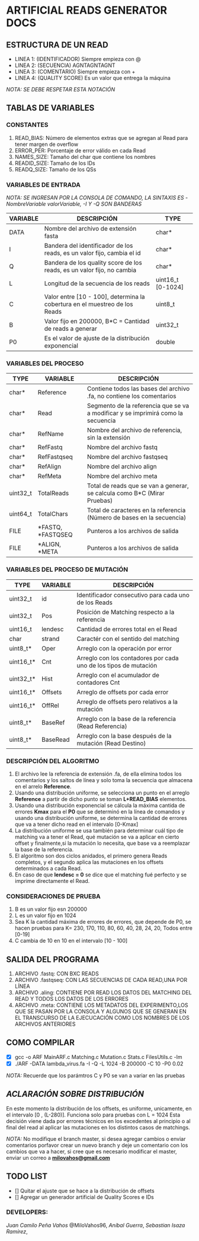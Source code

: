 # ARTIFICIAL READS GENERATOR DOCS

## ESTRUCTURA DE UN READ
 * LINEA 1: (IDENTIFICADOR) Siempre empieza con @
 * LINEA 2:	(SECUENCIA)		AGNTAGNTAGNT
 * LINEA 3:	(COMENTARIO)	Siempre empieza con +
 * LINEA 4:	(QUALITY SCORE)	Es un valor que entrega la máquina

_NOTA: SE DEBE RESPETAR ESTA NOTACIÓN_

## TABLAS DE VARIABLES

### CONSTANTES

1. READ_BIAS:   Número de elementos extras que se agregan al Read para tener margen de overflow
2. ERROR_PER:   Porcentaje de error válido en cada Read
3. NAMES_SIZE:  Tamaño del char que contiene los nombres	
4. READID_SIZE: Tamaño de los IDs
5. READQ_SIZE:  Tamaño de los QSs

### VARIABLES DE ENTRADA

_NOTA: SE INGRESAN POR LA CONSOLA DE COMANDO, LA SINTAXIS ES -NombreVariable valorVariable, -I Y -Q SON BANDERAS_

VARIABLE | DESCRIPCIÓN | TYPE
-------- | ----------- | ----
DATA | Nombre del archivo de extensión fasta | char*
I | Bandera del identificador de los reads, es un valor fijo, cambia el id | char*
Q | Bandera de los quality score de los reads, es un valor fijo, no cambia | char*
L | Longitud de la secuencia de los reads | uint16_t [0-1024]
C | Valor entre [10 - 100], determina la cobertura en el muestreo de los Reads | uint8_t
B | Valor fijo en 200000, B*C = Cantidad de reads a generar | uint32_t
P0 | Es el valor de ajuste de la distribución exponencial | double

### VARIABLES DEL PROCESO

TYPE | VARIABLE | DESCRIPCIÓN
-------- | ----------- | ----
char* | Reference | Contiene todos las bases del archivo .fa, no contiene los comentarios
char* | Read | Segmento de la referencia que se va a modificar y se imprimirá como la secuencia
char* | RefName | Nombre del archivo de referencia, sin la extensión
char* | RefFastq | Nombre del archivo fastq
char* | RefFastqseq | Nombre del archivo fastqseq
char* | RefAlign | Nombre del archivo align
char* | RefMeta | Nombre del archivo meta
uint32_t | TotalReads | Total de reads que se van a generar, se calcula como B*C (Mirar Pruebas)
uint64_t | TotalChars | Total de caracteres en la referencia (Número de bases en la secuencia)
FILE | *FASTQ, *FASTQSEQ | Punteros a los archivos de salida
FILE | *ALIGN,	*META | Punteros a los archivos de salida

### VARIABLES DEL PROCESO DE MUTACIÓN


TYPE | VARIABLE | DESCRIPCIÓN
-------- | ----------- | ----
uint32_t  | id | Identificador consecutivo para cada uno de los Reads
uint32_t  |	Pos | Posición de Matching respecto a la referencia
uint16_t  |	lendesc | Cantidad de errores total en el Read
char      | strand | Caractér con el sentido del matching
uint8_t*  | Oper | Arreglo con la operación por error
uint16_t* |	Cnt	| Arreglo con los contadores por cada uno de los tipos de mutación
uint32_t* |	Hist | Arreglo con el acumulador de contadores Cnt
uint16_t* | Offsets | Arreglo de offsets por cada error
uint16_t* |	OffRel | Arreglo de offsets pero relativos a la mutación
uint8_t*  | BaseRef | Arreglo con la base de la referencia (Read Referencia)
uint8_t*  | BaseRead | Arreglo con la base después de la mutación (Read Destino)

### DESCRIPCIÓN DEL ALGORITMO 

1. El archivo lee la referencia de extensión .fa, de ella elimina todos los comentarios y los saltos de línea y solo toma la secuencia que almacena en el arrelo **Reference**.
2. Usando una distribución uniforme, se selecciona un punto en el arreglo **Reference** a partir de dicho punto se toman **L+READ_BIAS** elementos.
3. Usando una distribución exponencial se cálcula la máxima cantida de errores **Kmax** para el **P0** que se determinó en la línea de comandos y usando una distribución uniforme, se determina la cantidad de errores que va a tener dicho read en el intervalo [0-Kmax]
4. La distribución uniforme se usa también para determinar cuál tipo de matching va a tener el Read, qué mutación se va a aplicar en cierto offset y finalmente,si la mutación lo necesita, que base va a reemplazar la base de la referencia.
5. El algoritmo son dos ciclos anidados, el primero genera Reads completos, y el segundo aplica las mutaciones en los offsets determinados a cada Read.
6. En caso de que **lendesc = 0** se dice que el matching fué perfecto y se imprime directamente el Read.


### CONSIDERACIONES DE PRUEBA
1. B es un valor fijo esn 200000
2. L es un valor fijo en 1024
3. Sea K la cantidad máxima de errores de errores, que depende de P0, se hacen pruebas para
    K= 230, 170, 110, 80, 60, 40, 28, 24, 20, Todos entre [0-19]
4. C cambia de 10 en 10 en el intervalo [10 - 100]

## SALIDA DEL PROGRAMA
 1. ARCHIVO .fastq:     CON BXC READS
 2. ARCHIVO .fastqseq:  CON LAS SECUENCIAS DE CADA READ,UNA POR LÍNEA
 3. ARCHIVO .aling:     CONTIENE POR READ LOS DATOS DEL MATCHING DEL READ Y TODOS LOS DATOS 
    DE LOS ERRORES
 4. ARCHIVO .meta:      CONTIENE LOS METADATOS DEL EXPERIMENTO,LOS QUE SE PASAN POR LA CONSOLA
                        Y ALGUNOS QUE SE GENERAN EN EL TRANSCURSO DE LA EJECUCACIÓN COMO LOS 
                        NOMBRES DE LOS ARCHIVOS ANTERIORES

## COMO COMPILAR 
- [x] gcc -o ARF MainARF.c Matching.c Mutation.c  Stats.c FilesUtils.c -lm
- [x] ./ARF -DATA lambda_virus.fa -I -Q -L 1024 -B 200000 -C 10 -P0 0.02

_NOTA:_ Recuerde que los parámtros C y P0 se van a variar en las pruebas    

## _ACLARACIÓN SOBRE DISTRIBUCIÓN_
En este momento la distribución de los offsets, es uniforme, unicamente, en el intervalo [0 , (L-280)]. Funciona solo para pruebas con L = 1024
Esta decisión viene dada por errores técnicos en los excedentes al principio o al final del read al aplicar las mutaciones en los distintos casos de matchings.

_NOTA:_ No modifique el branch master, si desea agregar cambios o enviar comentarios porfavor crear un nuevo branch y deje un comentario con los cambios que va a hacer, si cree que es necesario modificar el master, enviar un correo a **milovahos@gmail.com**

## TODO LIST
- [] Quitar el ajuste que se hace a la distribución de offsets
- [] Agregar un generador artificial de Quality Scores e IDs

### DEVELOPERS:
_Juan Camilo Peña Vahos_ @MiloVahos96,
_Aníbal Guerra_,
_Sebastian Isaza Ramírez_,
